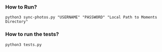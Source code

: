 ### How to Run?
    python3 sync-photos.py "USERNAME" "PASSWORD" "Local Path to Moments Directory"

### How to run  the tests?
    python3 tests.py